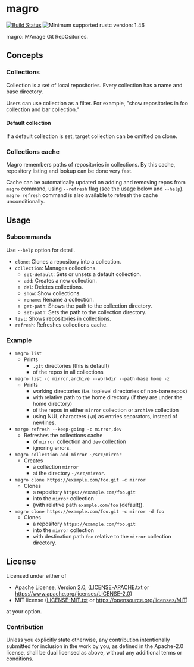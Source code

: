 # magro

[![Build Status](https://gitlab.com/lo48576/magro/badges/develop/pipeline.svg)](https://gitlab.com/lo48576/magro/pipelines/)
![Minimum supported rustc version: 1.46](https://img.shields.io/badge/rustc-1.46+-lightgray.svg)

magro: MAnage Git RepOsitories.

## Concepts

### Collections

Collection is a set of local repositories.
Every collection has a name and base directory.

Users can use collection as a filter.
For example, "show repositories in foo collection and bar collection."

#### Default collection

If a default collection is set, target collection can be omitted on clone.

### Collections cache

Magro remembers paths of repositories in collections.
By this cache, repository listing and lookup can be done very fast.

Cache can be automatically updated on adding and removing repos from `magro` command,
using `--refresh` flag (see the usage below and `--help`).
`magro refresh` command is also available to refresh the cache unconditionally.

## Usage

### Subcommands

Use `--help` option for detail.

* `clone`: Clones a repository into a collection.
* `collection`: Manages collections.
    + `set-default`: Sets or unsets a default collection.
    + `add`: Creates a new collection.
    + `del`: Deletes collections.
    + `show`: Show collections.
    + `rename`: Rename a collection.
    + `get-path`: Shows the path to the collection directory.
    + `set-path`: Sets the path to the collection directory.
* `list`: Shows repositories in collections.
* `refresh`: Refreshes collections cache.

### Example

* `magro list`
    + Prints
        - `.git` directories (this is default)
        - of the repos in all collections
* `magro list -c mirror,archive --workdir --path-base home -z`
    + Prints
        - working directories (i.e. toplevel directories of non-bare repos)
        - with relative path to the home directory (if they are under the home directory)
        - of the repos in either `mirror` collection or `archive` collection
        - using NUL characters (`\0`) as entries separators, instead of newlines.
* `margo refresh --keep-going -c mirror,dev`
    + Refreshes the collections cache
        + of `mirror` collection and `dev` collection
        + ignoring errors.
* `magro collection add mirror ~/src/mirror`
    + Creates
        - a collection `mirror`
        - at the directory `~/src/mirror`.
* `magro clone https://example.com/foo.git -c mirror`
    + Clones
        - a repository `https://example.com/foo.git`
        - into the `mirror` collection
        - (with relative path `example.com/foo` (default)).
* `magro clone https://example.com/foo.git -c mirror -d foo`
    + Clones
        - a repository `https://example.com/foo.git`
        - into the `mirror` collection
        - with destination path `foo` relative to the `mirror` collection directory.

## License

Licensed under either of

* Apache License, Version 2.0, ([LICENSE-APACHE.txt](LICENSE-APACHE.txt) or
  <https://www.apache.org/licenses/LICENSE-2.0>)
* MIT license ([LICENSE-MIT.txt](LICENSE-MIT.txt) or
  <https://opensource.org/licenses/MIT>)

at your option.

### Contribution

Unless you explicitly state otherwise, any contribution intentionally submitted
for inclusion in the work by you, as defined in the Apache-2.0 license, shall be
dual licensed as above, without any additional terms or conditions.
